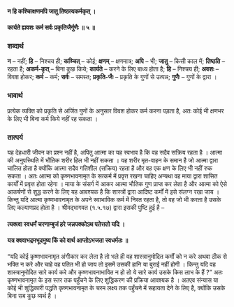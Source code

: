 #### न हि कश्चित्क्षणमपि जातु तिष्ठत्यकर्मकृत् ।
#### कार्यते ह्यवशः कर्म सर्वः प्रकृतिजैर्गुणैः ॥ ५ ॥

### शब्दार्थ

**न** – नहीं; **हि** – निश्चय ही; **कश्र्चित्** – कोई; **क्षणम्** – क्षणमात्र; **अपि** – भी; **जातु** – किसी  काल में; **तिष्ठति** – रहता है; **अकर्म-कृत्** – बिना कुछ किये; **कार्यते** – करने  के लिए बाध्य होता है; **हि** – निश्चय ही; **अवशः** – विवश होकर; **कर्म** – कर्म; **सर्वः** – समस्त; **प्रकृति-जैः** – प्रकृति के गुणों से उत्पन्न; **गुणैः** – गुणों  के द्वारा ।

### भावार्थ

प्रत्येक व्यक्ति को प्रकृति से अर्जित गुणों के अनुसार विवश होकर कर्म करना पड़ता है, अतः कोई भी क्षणभर के लिए भी बिना कर्म किये नहीं रह सकता ।

### तात्पर्य

यह देहधारी जीवन का प्रश्न नहीं है, अपितु आत्मा का यह स्वभाव है कि वह सदैव सक्रिय रहता है । आत्मा की अनुपस्थिति में भौतिक शरीर हिल भी नहीं सकता । यह शरीर मृत-वाहन के समान है जो आत्मा द्वारा चालित होता है क्योंकि आत्मा सदैव गतिशील (सक्रिय) रहता है और वह एक क्षण के लिए भी नहीं रुक सकता । अतः आत्मा को कृष्णभावनामृत के सत्कर्म में प्रवृत्त रखना चाहिए अन्यथा वह माया द्वारा शासित कार्यों में प्रवृत्त होता रहेगा । माया के संसर्ग में आकर आत्मा भौतिक गुण प्राप्त कर लेता है और आत्मा को ऐसे आकर्षणों से शुद्ध करने के लिए यह आवश्यक है कि शास्त्रों द्वारा आदिष्ट कर्मों में इसे संलग्न रखा जाय । किन्तु यदि आत्मा कृष्णभावनामृत के अपने स्वाभाविक कर्म में निरत रहता है, तो वह जो भी करता है उसके लिए कल्याणप्रद होता है । श्रीमद्भागवत (१.५.१७) द्वारा इसकी पुष्टि हुई है –

#### त्यक्त्वा स्वधर्मं चरणाम्बुजं हरे जन्नपक्कोऽथ पतेत्ततो यदि ।
#### यत्र क्ववाभद्रमभूदमुष्य किं को वार्थ आप्तोऽभजता स्वधर्मतः ॥

“यदि कोई कृष्णभावनामृत अंगीकार कर लेता है तो भले ही वह शास्त्रानुमोदित कर्मों को न करे अथवा ठीक से भक्ति न करे और चाहे वह पतित भी हो जाय तो इसमें उसकी हानि या बुराई नहीं होगी । किन्तु यदि वह शास्त्रानुमोदित सारे कार्य करे और कृष्णभावनाभावित न हो तो ये सारे कार्य उसके किस लाभ के हैं ?” अतः कृष्णभावनामृत के इस स्तर तक पहुँचने के लिए शुद्धिकरण की प्रक्रिया आवश्यक है । अतएव संन्यास या कोई भी शुद्धिकारी पद्धति कृष्णभावनामृत के चरम लक्ष्य तक पहुँचने में सहायता देने के लिए है, क्योंकि उसके बिना सब कुछ व्यर्थ है ।